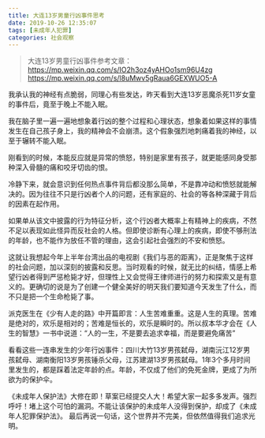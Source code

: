 ```yaml
---
title: 大连13岁男童行凶事件思考
date: 2019-10-26 12:35:07
tags: [未成年人犯罪]
categories: 社会观察
---
```

> 大连13岁男童行凶事件参考文章：
https://mp.weixin.qq.com/s/IO2h3oz4yAHOo1sm96U4zg
https://mp.weixin.qq.com/s/l8uMwv5gRaua6GEXWUO5-A

我承认我的神经有点脆弱，同理心有些发达，昨天看到大连13岁恶魔杀死11岁女童的事件后，竟至于晚上不能入眠。

我在脑子里一遍一遍地想象着行凶的整个过程和心理状态，想象着如果这样的事情发生在自己孩子身上，我的精神会不会崩溃。这个假象强烈地刺痛着我的神经，以至于辗转不能入眠。

刚看到的时候，本能反应就是异常的愤怒，特别是家里有孩子，就更能感同身受那种深入骨髓的痛和咬牙切齿的恨。

冷静下来，就会意识到任何热点事件背后都没那么简单，不是靠冲动和愤怒就能解决的。因为往往不只是行凶者个人的问题，还有家庭的、社会的等各种深藏于背后的因素在起作用。

如果单从该文中披露的行为特征分析，这个行凶者大概率上有精神上的疾病，不然不足以表现如此怪异而反社会的人格。但即使诊断有心理上的疾病，即使不够刑法的年龄，也不能作为放任不管的理由，这会引起社会强烈的不安和愤怒。

这就让我想起今年上半年台湾出品的电视剧《我们与恶的距离》，正是聚焦于这样的社会问题，加以深刻的披露和反思。当时观看的时候，就无比的纠结，情感上希望行凶者得到严惩枪毙才好，但理性上又会觉得王律师进行的努力和探索又是有意义的。更确切的说是为了创建一个健全美好的明天我们要知道今天发生了什么，而不只是把一个生命枪毙了事。

派克医生在《少有人走的路》中开篇即言：人生苦难重重。这是人生的真理。苦难是绝对的，欢乐是相对的；苦难是恒长的，欢乐是瞬时的。所以叔本华才会在《人生的智慧》一书中说道：“人的一生，不是要去追求幸福，而是要避免痛苦”

看看这些一连串发生的少年行凶事件：四川大竹13岁男孩弑母，湖南沅江12岁男孩弑母、湖南衡阳13岁男孩锤杀父母，江苏建湖13岁男孩弑母。1年3个多月时间里发生的，都是踩着法定年龄的点。年龄，不仅成了他们的免死金牌，更成了为所欲为的保护伞。

《未成年人保护法》大修在即！草案已经提交人大！希望大家一起多多发声。强烈呼吁！堵上这个可怕的漏洞。不能让该保护的未成年人没得到保护，却成了《未成年人犯罪保护法》。
最后再说一句话，这个世界并不完美，但依然值得我们追求光明。
